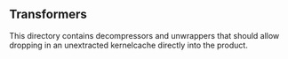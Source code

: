 ## Transformers

This directory contains decompressors and unwrappers that should allow dropping in an unextracted kernelcache directly into the product. 